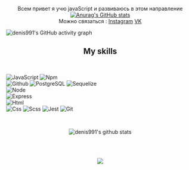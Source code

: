 <div align="center">
   
Всем привет я учю javaScript и развиваюсь в этом направление 
   <br>
[![Anurag's GitHub stats](https://github-readme-stats.vercel.app/api?username=denis991&show_icons=true&theme=chartreuse-dark&hide=dark)](https://github.com/anuraghazra/github-readme-stats)
   <br>
Можно связаться : [Instagram](https://www.instagram.com/denis.991/)     [VK](https://vk.com/denis991)                                                                                   
</div>

![denis991's GitHub activity graph](https://activity-graph.herokuapp.com/graph?username=denis991&hide_border=true&theme=redical)

<!-- <h2 align="center">Hi there!🤘</h2>
<h2 align="center">💬 Reach me on</h2> -->
<h2 align="center">My skills</h2>
<br>

<!-- <div align="center">
   </div>   -->
   
  ![JavaScript](https://img.shields.io/badge/JavaScript-20232A?style=for-the-badge&logo=javascript)
  ![Npm](https://img.shields.io/badge/npm-20232A?style=for-the-badge&logo=npm)  
   ![Github](https://img.shields.io/badge/github-20232A?style=for-the-badge&logo=github) 
   ![PostgreSQL](https://img.shields.io/badge/postgresql-20232A?style=for-the-badge&logo=postgresql) 
   ![Sequelize](https://img.shields.io/badge/Sequelize-20232A?style=for-the-badge&logo=Sequelize)  
   ![Node](https://img.shields.io/badge/node-20232A?style=for-the-badge&logo=node.js)  
    ![Express](https://img.shields.io/badge/express-20232A?style=for-the-badge&logo=express)  
   ![Html](https://img.shields.io/badge/HTML5-20232A?style=for-the-badge&logo=html5)  
   ![Css](https://img.shields.io/badge/CSS3-20232A?style=for-the-badge&logo=css3&logoColor=369AD6) 
   ![Scss](https://img.shields.io/badge/scss-20232A?style=for-the-badge&logo=sass) 
   ![Jest](https://img.shields.io/badge/jest-20232A?style=for-the-badge&logo=jest&logoColor=99424F)
    ![Git](https://img.shields.io/badge/git-20232A?style=for-the-badge&logo=git)
   
 
 



<div align="center">

  <br>

  ![denis991's github stats](https://github-readme-stats.vercel.app/api/top-langs/?username=denis991&theme=radical)
  
<!--   <br>
  ![denis991's github streak](https://github-readme-streak-stats.herokuapp.com/?user=denis991&theme=radical)
  <br>  -->
</div>

<div align="center">

  <br></br>

  ![](https://visitor-badge.glitch.me/badge?page_id=denis991)
  
  <br></br>

</div>
